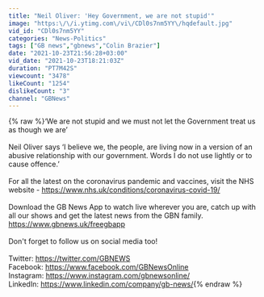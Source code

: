 ```yaml
---
title: "Neil Oliver: 'Hey Government, we are not stupid'"
image: "https:\/\/i.ytimg.com\/vi\/CDl0s7nm5YY\/hqdefault.jpg"
vid_id: "CDl0s7nm5YY"
categories: "News-Politics"
tags: ["GB news","gbnews","Colin Brazier"]
date: "2021-10-23T21:56:28+03:00"
vid_date: "2021-10-23T18:21:03Z"
duration: "PT7M42S"
viewcount: "3478"
likeCount: "1254"
dislikeCount: "3"
channel: "GBNews"
---
```

{% raw %}‘We are not stupid and we must not let the Government treat us as though we are’<br /><br />Neil Oliver says ‘I believe we, the people, are living now in a version of an abusive relationship with our government. Words I do not use lightly or to cause offence.’<br /><br />For all the latest on the coronavirus pandemic and vaccines, visit the NHS website - <a rel="nofollow" target="blank" href="https://www.nhs.uk/conditions/coronavirus-covid-19/">https://www.nhs.uk/conditions/coronavirus-covid-19/</a><br /><br />Download the GB News App to watch live wherever you are, catch up with all our shows and get the latest news from the GBN family.  <a rel="nofollow" target="blank" href="https://www.gbnews.uk/freegbapp">https://www.gbnews.uk/freegbapp</a><br /><br />Don't forget to follow us on social media too!<br /><br />Twitter: <a rel="nofollow" target="blank" href="https://twitter.com/GBNEWS">https://twitter.com/GBNEWS</a><br />Facebook: <a rel="nofollow" target="blank" href="https://www.facebook.com/GBNewsOnline">https://www.facebook.com/GBNewsOnline</a><br />Instagram: <a rel="nofollow" target="blank" href="https://www.instagram.com/gbnewsonline/">https://www.instagram.com/gbnewsonline/</a><br />LinkedIn: <a rel="nofollow" target="blank" href="https://www.linkedin.com/company/gb-news/">https://www.linkedin.com/company/gb-news/</a>{% endraw %}
